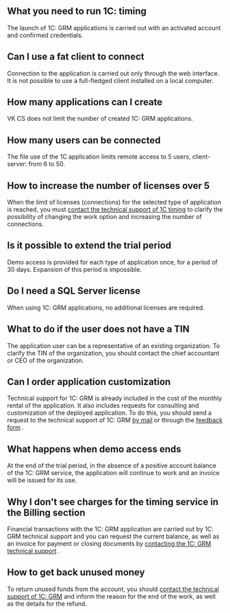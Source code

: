 ## What you need to run 1C: timing

The launch of 1C: GRM applications is carried out with an activated account and confirmed credentials.

## Can I use a fat client to connect

Connection to the application is carried out only through the web interface. It is not possible to use a full-fledged client installed on a local computer.

## How many applications can I create

VK CS does not limit the number of created 1C: GRM applications.

## How many users can be connected

The file use of the 1C application limits remote access to 5 users, client-server: from 6 to 50.

## How to increase the number of licenses over 5

When the limit of licenses (connections) for the selected type of application is reached, you must [contact the technical support of 1C timing](mailto:support.1c.grm@mcs.mail.ru) to clarify the possibility of changing the work option and increasing the number of connections.

## Is it possible to extend the trial period

Demo access is provided for each type of application once, for a period of 30 days. Expansion of this period is impossible.

## Do I need a SQL Server license

When using 1C: GRM applications, no additional licenses are required.

## What to do if the user does not have a TIN

The application user can be a representative of an existing organization. To clarify the TIN of the organization, you should contact the chief accountant or CEO of the organization.

## Can I order application customization

Technical support for 1C: GRM is already included in the cost of the monthly rental of the application. It also includes requests for consulting and customization of the deployed application. To do this, you should send a request to the technical support of 1C: GRM [by mail](mailto:support.1c.grm@mcs.mail.ru) or through the [feedback form](https://mcs.mail.ru/help/1c-support) .

## What happens when demo access ends

At the end of the trial period, in the absence of a positive account balance of the 1C: GRM service, the application will continue to work and an invoice will be issued for its use.

## Why I don't see charges for the timing service in the Billing section

Financial transactions with the 1C: GRM application are carried out by 1C: GRM technical support and you can request the current balance, as well as an invoice for payment or closing documents by [contacting the 1C: GRM technical support](support.1c.grm@mcs.mail.ru) .

## How to get back unused money

To return unused funds from the account, you should [contact the technical support of 1C: GRM](https://mcs.mail.ru/help/1c-support) and inform the reason for the end of the work, as well as the details for the refund.
